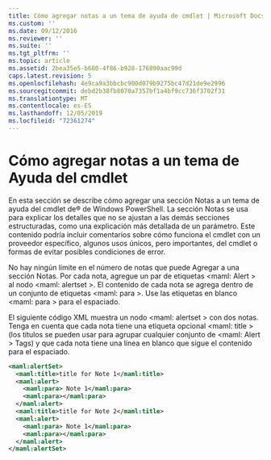 ```yaml
---
title: Cómo agregar notas a un tema de ayuda de cmdlet | Microsoft Docs
ms.custom: ''
ms.date: 09/12/2016
ms.reviewer: ''
ms.suite: ''
ms.tgt_pltfrm: ''
ms.topic: article
ms.assetid: 2bea35e5-b680-4f86-b928-176890aac99d
caps.latest.revision: 5
ms.openlocfilehash: 4e9ca9a3bbcbc900d079b9275bc47d21de9e2996
ms.sourcegitcommit: debd2b38fb8070a7357bf1a4bf9cc736f3702f31
ms.translationtype: MT
ms.contentlocale: es-ES
ms.lasthandoff: 12/05/2019
ms.locfileid: "72361274"
---
```

# <a name="how-to-add-notes-to-a-cmdlet-help-topic"></a>Cómo agregar notas a un tema de Ayuda del cmdlet

En esta sección se describe cómo agregar una sección Notas a un tema de ayuda del cmdlet de® de Windows PowerShell. La sección Notas se usa para explicar los detalles que no se ajustan a las demás secciones estructuradas, como una explicación más detallada de un parámetro. Este contenido podría incluir comentarios sobre cómo funciona el cmdlet con un proveedor específico, algunos usos únicos, pero importantes, del cmdlet o formas de evitar posibles condiciones de error.

No hay ningún límite en el número de notas que puede Agregar a una sección Notas. Por cada nota, agregue un par de etiquetas \<maml: Alert > al nodo \<maml: alertset >. El contenido de cada nota se agrega dentro de un conjunto de etiquetas \<maml: para >. Use las etiquetas en blanco \<maml: para > para el espaciado.

El siguiente código XML muestra un nodo \<maml: alertset > con dos notas. Tenga en cuenta que cada nota tiene una etiqueta opcional \<maml: title > (los títulos se pueden usar para agrupar cualquier conjunto de \<maml: Alert > Tags) y que cada nota tiene una línea en blanco que sigue el contenido para el espaciado.

```xml
<maml:alertSet>
  <maml:title>title for Note 1</maml:title>
  <maml:alert>
    <maml:para> Note 1</maml:para>
    <maml:para></maml:para>
  </maml:alert>
  <maml:title>title for Note 2</maml:title>
  <maml:alert>
    <maml:para> Note 1</maml:para>
    <maml:para></maml:para>
  </maml:alert>
</maml:alertSet>
```



